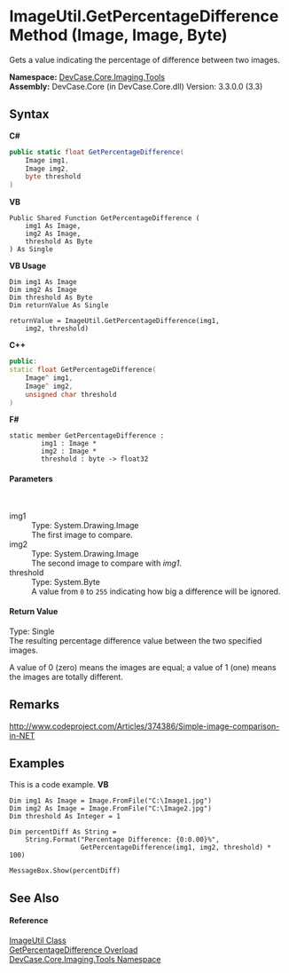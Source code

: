 # ImageUtil.GetPercentageDifference Method (Image, Image, Byte)
 

Gets a value indicating the percentage of difference between two images.

**Namespace:**&nbsp;<a href="N_DevCase_Core_Imaging_Tools">DevCase.Core.Imaging.Tools</a><br />**Assembly:**&nbsp;DevCase.Core (in DevCase.Core.dll) Version: 3.3.0.0 (3.3)

## Syntax

**C#**<br />
``` C#
public static float GetPercentageDifference(
	Image img1,
	Image img2,
	byte threshold
)
```

**VB**<br />
``` VB
Public Shared Function GetPercentageDifference ( 
	img1 As Image,
	img2 As Image,
	threshold As Byte
) As Single
```

**VB Usage**<br />
``` VB Usage
Dim img1 As Image
Dim img2 As Image
Dim threshold As Byte
Dim returnValue As Single

returnValue = ImageUtil.GetPercentageDifference(img1, 
	img2, threshold)
```

**C++**<br />
``` C++
public:
static float GetPercentageDifference(
	Image^ img1, 
	Image^ img2, 
	unsigned char threshold
)
```

**F#**<br />
``` F#
static member GetPercentageDifference : 
        img1 : Image * 
        img2 : Image * 
        threshold : byte -> float32 

```


#### Parameters
&nbsp;<dl><dt>img1</dt><dd>Type: System.Drawing.Image<br />The first image to compare.</dd><dt>img2</dt><dd>Type: System.Drawing.Image<br />The second image to compare with *img1*.</dd><dt>threshold</dt><dd>Type: System.Byte<br />A value from `0` to `255` indicating how big a difference will be ignored.</dd></dl>

#### Return Value
Type: Single<br />The resulting percentage difference value between the two specified images. 

 A value of 0 (zero) means the images are equal; a value of 1 (one) means the images are totally different.

## Remarks
<a href="http://www.codeproject.com/Articles/374386/Simple-image-comparison-in-NET" target="_blank">http://www.codeproject.com/Articles/374386/Simple-image-comparison-in-NET</a>

## Examples
This is a code example. 
**VB**<br />
``` VB
Dim img1 As Image = Image.FromFile("C:\Image1.jpg")
Dim img2 As Image = Image.FromFile("C:\Image2.jpg")
Dim threshold As Integer = 1

Dim percentDiff As String =
    String.Format("Percentage Difference: {0:0.00}%",
                  GetPercentageDifference(img1, img2, threshold) * 100)

MessageBox.Show(percentDiff)
```


## See Also


#### Reference
<a href="T_DevCase_Core_Imaging_Tools_ImageUtil">ImageUtil Class</a><br /><a href="Overload_DevCase_Core_Imaging_Tools_ImageUtil_GetPercentageDifference">GetPercentageDifference Overload</a><br /><a href="N_DevCase_Core_Imaging_Tools">DevCase.Core.Imaging.Tools Namespace</a><br />